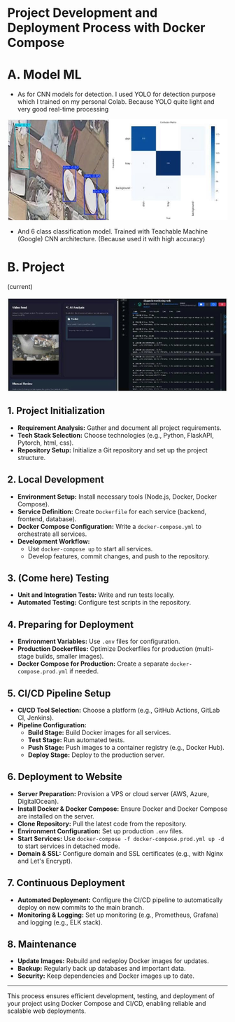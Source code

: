 # Project Development and Deployment Process with Docker Compose

# A. Model ML
 - As for CNN models for detection. I used YOLO for detection purpose which I trained on my personal Colab. Because YOLO quite light and very good real-time processing

 ![alt text](image.png)

 - And 6 class classification model. Trained with Teachable Machine (Google) CNN architecture. (Because used it with high accuracy) 

# B. Project

(current)

![alt text](image-1.png)

## 1. Project Initialization

- **Requirement Analysis:** Gather and document all project requirements.
- **Tech Stack Selection:** Choose technologies (e.g., Python, FlaskAPI, Pytorch, html, css).
- **Repository Setup:** Initialize a Git repository and set up the project structure.

## 2. Local Development

- **Environment Setup:** Install necessary tools (Node.js, Docker, Docker Compose).
- **Service Definition:** Create `Dockerfile` for each service (backend, frontend, database).
- **Docker Compose Configuration:** Write a `docker-compose.yml` to orchestrate all services.
- **Development Workflow:**
   - Use `docker-compose up` to start all services.
   - Develop features, commit changes, and push to the repository.

## 3. (Come here) Testing

- **Unit and Integration Tests:** Write and run tests locally.
- **Automated Testing:** Configure test scripts in the repository.

## 4. Preparing for Deployment

- **Environment Variables:** Use `.env` files for configuration.
- **Production Dockerfiles:** Optimize Dockerfiles for production (multi-stage builds, smaller images).
- **Docker Compose for Production:** Create a separate `docker-compose.prod.yml` if needed.

## 5. CI/CD Pipeline Setup

- **CI/CD Tool Selection:** Choose a platform (e.g., GitHub Actions, GitLab CI, Jenkins).
- **Pipeline Configuration:**
   - **Build Stage:** Build Docker images for all services.
   - **Test Stage:** Run automated tests.
   - **Push Stage:** Push images to a container registry (e.g., Docker Hub).
   - **Deploy Stage:** Deploy to the production server.

## 6. Deployment to Website

- **Server Preparation:** Provision a VPS or cloud server (AWS, Azure, DigitalOcean).
- **Install Docker & Docker Compose:** Ensure Docker and Docker Compose are installed on the server.
- **Clone Repository:** Pull the latest code from the repository.
- **Environment Configuration:** Set up production `.env` files.
- **Start Services:** Use `docker-compose -f docker-compose.prod.yml up -d` to start services in detached mode.
- **Domain & SSL:** Configure domain and SSL certificates (e.g., with Nginx and Let's Encrypt).

## 7. Continuous Deployment

- **Automated Deployment:** Configure the CI/CD pipeline to automatically deploy on new commits to the main branch.
- **Monitoring & Logging:** Set up monitoring (e.g., Prometheus, Grafana) and logging (e.g., ELK stack).

## 8. Maintenance

- **Update Images:** Rebuild and redeploy Docker images for updates.
- **Backup:** Regularly back up databases and important data.
- **Security:** Keep dependencies and Docker images up to date.

---

This process ensures efficient development, testing, and deployment of your project using Docker Compose and CI/CD, enabling reliable and scalable web deployments.